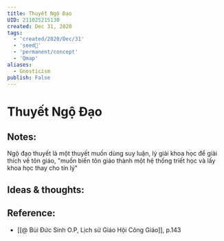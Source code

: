 ```yaml
---
title: Thuyết Ngộ Đạo
UID: 211025215130
created: Dec 31, 2020 
tags:
  - 'created/2020/Dec/31'
  - 'seed🥜'
  - 'permanent/concept'
  - 'Qmap'
aliases:
  - Gnosticism
publish: False
---
```

# Thuyết Ngộ Đạo

## Notes:
Ngộ đạo thuyết là một thuyết muốn dùng suy luận, lý giải khoa học để giải thích về tôn giáo, "muốn biến tôn giáo thành một hệ thống triết học và lấy khoa học thay cho tín lý"

## Ideas & thoughts:

## Reference:
- [[@ Bùi Đức Sinh O.P, Lịch sử Giáo Hội Công Giáo]], p.143
